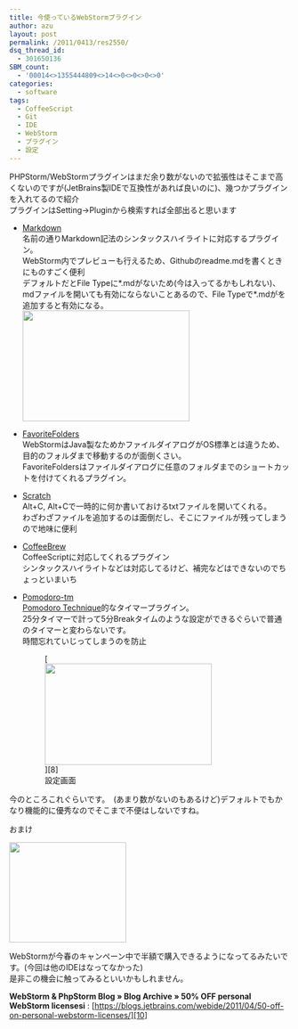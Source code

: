 ```yaml
---
title: 今使っているWebStormプラグイン
author: azu
layout: post
permalink: /2011/0413/res2550/
dsq_thread_id:
  - 301650136
SBM_count:
  - '00014<>1355444809<>14<>0<>0<>0<>0'
categories:
  - software
tags:
  - CoffeeScript
  - Git
  - IDE
  - WebStorm
  - プラグイン
  - 設定
---
```

PHPStorm/WebStormプラグインはまだ余り数がないので拡張性はそこまで高くないのですが(JetBrains製IDEで互換性があれば良いのに)、幾つかプラグインを入れてるので紹介  
プラグインはSetting->Pluginから検索すれば全部出ると思います

*   [Markdown][1]  
    名前の通りMarkdown記法のシンタックスハイライトに対応するプラグイン。  
    WebStorm内でプレビューも行えるため、Githubのreadme.mdを書くときにものすごく便利  
    デフォルトだとFile Typeに\*.mdがないため(今は入ってるかもしれない)、mdファイルを開いても有効にならないことあるので、File Typeで\*.mdがを追加すると有効になる。  
    [<img class="alignnone size-medium wp-image-2551" title="ss-2011-04-13-1" src="https://efcl.info/wp-content/uploads/2011/04/ss-2011-04-13-1-300x199.png" alt="" width="300" height="199" />][2]
*   [FavoriteFolders][3]  
    WebStormはJava製なためかファイルダイアログがOS標準とは違うため、目的のフォルダまで移動するのが面倒くさい。  
    FavoriteFoldersはファイルダイアログに任意のフォルダまでのショートカットを付けてくれるプラグイン。
*   [Scratch][4]  
    Alt+C, Alt+Cで一時的に何か書いておけるtxtファイルを開いてくれる。  
    わざわざファイルを追加するのは面倒だし、そこにファイルが残ってしまうので地味に便利
*   [CoffeeBrew][5]  
    CoffeeScriptに対応してくれるプラグイン  
    シンタックスハイライトなどは対応してるけど、補完などはできないのでちょっといまいち
*   [Pomodoro-tm][6]  
    [Pomodoro Technique][7]的なタイマープラグイン。  
    25分タイマーで計って5分Breakタイムのような設定ができるぐらいで普通のタイマーと変わらないです。  
    時間忘れていじってしまうのを防止 
    <figure id="attachment_2552" style="width: 300px;" class="wp-caption alignnone">[<img class="size-medium wp-image-2552" title="ss-2011-04-13-2" src="https://efcl.info/wp-content/uploads/2011/04/ss-2011-04-13-2-300x182.png" alt="" width="300" height="182" />][8]<figcaption class="wp-caption-text">設定画面</figcaption></figure></li> </ul> 
    今のところこれぐらいです。　(あまり数がないのもあるけど)デフォルトでもかなり機能的に優秀なのでそこまで不便はしないですね。
    
    おまけ
    
    [<img class="alignnone size-full wp-image-2554" title="WS_SpringOffer_2" src="https://efcl.info/wp-content/uploads/2011/04/WS_SpringOffer_2.jpg" alt="" width="210" height="180" />][9]
    
    WebStormが今春のキャンペーン中で半額で購入できるようになってるみたいです。(今回は他のIDEはなってなかった)  
    是非この機会に触ってみるといいかもしれません。
    
    **WebStorm & PhpStorm Blog » Blog Archive » 50% OFF personal WebStorm licensesi**
    :   [https://blogs.jetbrains.com/webide/2011/04/50-off-on-personal-webstorm-licenses/][10]
    
    <div id="_mcePaste" class="mcePaste" style="position: absolute; left: -10000px; top: 0px; width: 1px; height: 1px; overflow: hidden;">
      JetBrains
    </div>

 [1]: http://plugins.intellij.net/plugin/?id=5970
 [2]: https://efcl.info/wp-content/uploads/2011/04/ss-2011-04-13-1.png
 [3]: http://plugins.intellij.net/plugin/?webide&id=5940
 [4]: http://plugins.intellij.net/plugin/?webide&id=4428
 [5]: http://plugins.intellij.net/plugin/?webide&id=5920
 [6]: http://plugins.intellij.net/plugin/?webide&id=4954
 [7]: http://stack3.com/old/pomodoro_technique.html
 [8]: https://efcl.info/wp-content/uploads/2011/04/ss-2011-04-13-2.png
 [9]: http://www.jetbrains.com/webstorm/buy/
 [10]: https://blogs.jetbrains.com/webide/2011/04/50-off-on-personal-webstorm-licenses/ "WebStorm & PhpStorm Blog » Blog Archive » 50% OFF personal WebStorm licenses"

